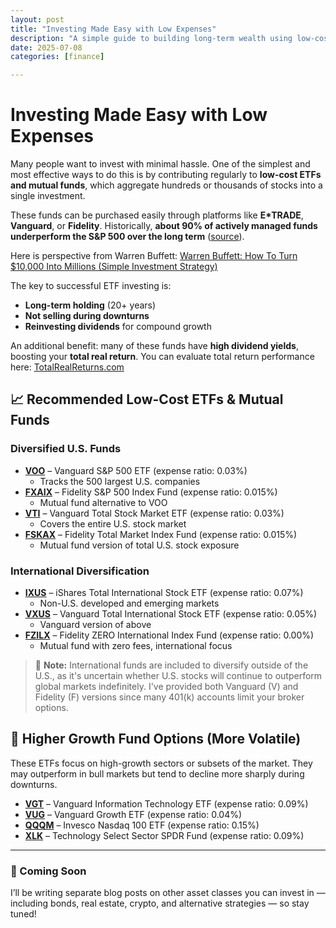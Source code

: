 ```yaml
---
layout: post
title: "Investing Made Easy with Low Expenses"
description: "A simple guide to building long-term wealth using low-cost ETFs and mutual funds. Includes top fund picks and links."
date: 2025-07-08
categories: [finance]

---
```


# Investing Made Easy with Low Expenses

Many people want to invest with minimal hassle. One of the simplest and most effective ways to do this is by contributing regularly to **low-cost ETFs and mutual funds**, which aggregate hundreds or thousands of stocks into a single investment.

These funds can be purchased easily through platforms like **E*TRADE**, **Vanguard**, or **Fidelity**. Historically, **about 90% of actively managed funds underperform the S&P 500 over the long term** ([source](https://www.investopedia.com/can-you-beat-sp-500-11738589)).

Here is perspective from Warren Buffett:
[Warren Buffett: How To Turn $10,000 Into Millions (Simple Investment Strategy)](http://www.youtube.com/watch?v=NBxsVZ_DA9c)

The key to successful ETF investing is:
- **Long-term holding** (20+ years)
- **Not selling during downturns**
- **Reinvesting dividends** for compound growth

An additional benefit: many of these funds have **high dividend yields**, boosting your **total real return**. You can evaluate total return performance here: [TotalRealReturns.com](https://totalrealreturns.com)

## 📈 Recommended Low-Cost ETFs & Mutual Funds

### Diversified U.S. Funds
- **[VOO](https://investor.vanguard.com/investment-products/etfs/profile/voo)** – Vanguard S&P 500 ETF (expense ratio: 0.03%)  
  - Tracks the 500 largest U.S. companies
- **[FXAIX](https://fundresearch.fidelity.com/mutual-funds/summary/315911750)** – Fidelity S&P 500 Index Fund (expense ratio: 0.015%)  
  - Mutual fund alternative to VOO
- **[VTI](https://investor.vanguard.com/investment-products/etfs/profile/vti)** – Vanguard Total Stock Market ETF (expense ratio: 0.03%)  
  - Covers the entire U.S. stock market
- **[FSKAX](https://fundresearch.fidelity.com/mutual-funds/summary/315911693)** – Fidelity Total Market Index Fund (expense ratio: 0.015%)  
  - Mutual fund version of total U.S. stock exposure

### International Diversification
- **[IXUS](https://www.ishares.com/us/products/244048/ishares-core-msci-total-international-stock-etf)** – iShares Total International Stock ETF (expense ratio: 0.07%)  
  - Non-U.S. developed and emerging markets
- **[VXUS](https://investor.vanguard.com/investment-products/etfs/profile/vxus)** – Vanguard Total International Stock ETF (expense ratio: 0.05%)  
  - Vanguard version of above
- **[FZILX](https://fundresearch.fidelity.com/mutual-funds/summary/31635T609)** – Fidelity ZERO International Index Fund (expense ratio: 0.00%)  
  - Mutual fund with zero fees, international focus
> 📌 **Note:** International funds are included to diversify outside of the U.S., as it's uncertain whether U.S. stocks will continue to outperform global markets indefinitely. I've provided both Vanguard (V) and Fidelity (F) versions since many 401(k) accounts limit your broker options.


## 🚀 Higher Growth Fund Options (More Volatile)

These ETFs focus on high-growth sectors or subsets of the market. They may outperform in bull markets but tend to decline more sharply during downturns.

- **[VGT](https://investor.vanguard.com/investment-products/etfs/profile/vgt)** – Vanguard Information Technology ETF (expense ratio: 0.09%)
- **[VUG](https://investor.vanguard.com/investment-products/etfs/profile/vug)** – Vanguard Growth ETF (expense ratio: 0.04%)
- **[QQQM](https://www.invesco.com/us/financial-products/etfs/product-detail?audienceType=Investor&productId=ETF-QQQM)** – Invesco Nasdaq 100 ETF (expense ratio: 0.15%)
- **[XLK](https://www.invesco.com/us/financial-products/etfs/product-detail?audienceType=Advisor&productId=ETF-QQQM)** – Technology Select Sector SPDR Fund (expense ratio: 0.09%)

---

### 📢 Coming Soon
I’ll be writing separate blog posts on other asset classes you can invest in — including bonds, real estate, crypto, and alternative strategies — so stay tuned!
